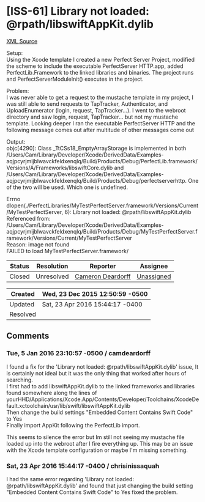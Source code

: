 # [ISS-61] Library not loaded: @rpath/libswiftAppKit.dylib

[XML Source](./xml/ISS-61.xml)
<p><p>Setup:<br/>
Using the Xcode template I created a new Perfect Server Project, modified the scheme to include the executable PerfectServer HTTP.app, added PerfectLib.Framework to the linked libraries and binaries. The project runs and PerfectServerModuleInit() executes in the project.</p>

<p>Problem:<br/>
I was never able to get a request to the mustache template in my project, I was still able to send requests to TapTracker, Authenticator, and UploadEnumerator (login, request, TapTracker...). I went to the webroot directory and saw login, request, TapTracker... but not my mustache template. Looking deeper I ran the executable PerfectServer HTTP and the following message comes out after multitude of other messages come out</p>

<p>Output:<br/>
objc<span class="error">&#91;4290&#93;</span>: Class _TtCSs18_EmptyArrayStorage is implemented in both /Users/Cam/Library/Developer/Xcode/DerivedData/Examples-aqjpcyrjmijblwavckfeldxenqlq/Build/Products/Debug/PerfectLib.framework/Versions/A/Frameworks/libswiftCore.dylib and /Users/Cam/Library/Developer/Xcode/DerivedData/Examples-aqjpcyrjmijblwavckfeldxenqlq/Build/Products/Debug/perfectserverhttp. One of the two will be used. Which one is undefined.</p>

<p>Errno dlopen(./PerfectLibraries/MyTestPerfectServer.framework/Versions/Current/MyTestPerfectServer, 6): Library not loaded: @rpath/libswiftAppKit.dylib<br/>
  Referenced from: /Users/Cam/Library/Developer/Xcode/DerivedData/Examples-aqjpcyrjmijblwavckfeldxenqlq/Build/Products/Debug/MyTestPerfectServer.framework/Versions/Current/MyTestPerfectServer<br/>
  Reason: image not found<br/>
FAILED to load MyTestPerfectServer.framework/</p></p>





Status|Resolution|Reporter|Assignee
------|----------|--------|--------
Closed|Unresolved|[Cameron Deardorff](camdeardorff)|[Unassigned]($-1)





Created|Wed, 23 Dec 2015 12:50:59 -0500
-------|--------------
Updated|Sat, 23 Apr 2016 15:44:17 -0400
Resolved|


## Comments




### Tue, 5 Jan 2016 23:10:57 -0500 / camdeardorff 

<p><p>I found a fix for the 'Library not loaded: @rpath/libswiftAppKit.dylib' issue, It is certainly not ideal but it was the only thing that worked after hours of searching. <br/>
I first had to add libswiftAppKit.dylib to the linked frameworks and libraries found somewhere along the lines of yourHHD/Applications/Xcode.App/Contents/Developer/Toolchains/XcodeDefault.xctoolchain/usr/lib/swift/libswiftAppKit.dylib<br/>
Then change the build settings "Embedded Content Contains Swift Code" to Yes<br/>
Finally import AppKit following the PerfectLib import.</p>

<p>This seems to silence the error but Im still not seeing my mustache file loaded up into the webroot after I fire everything up. This may be an issue with the Xcode template configuration or maybe I'm missing something.</p></p>


### Sat, 23 Apr 2016 15:44:17 -0400 / chrisinissaquah 

<p><p>I had the same error regarding 'Library not loaded: @rpath/libswiftAppKit.dylib' and found that just changing the build setting "Embedded Content Contains Swift Code" to Yes fixed the problem.</p></p>



